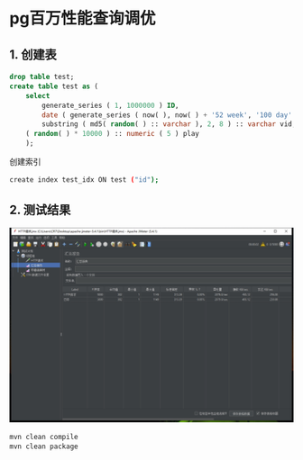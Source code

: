 # pg百万性能查询调优


## 1. 创建表

```sql
drop table test;
create table test as (
	select
		generate_series ( 1, 1000000 ) ID,
		date ( generate_series ( now( ), now( ) + '52 week', '100 day' ) ) create_time,
		substring ( md5( random( ) :: varchar ), 2, 8 ) :: varchar vid,
	( random( ) * 10000 ) :: numeric ( 5 ) play 
	);
```

创建索引
```bash
create index test_idx ON test ("id");
```

## 2. 测试结果

![](dashboard.png)

```bash
mvn clean compile
mvn clean package
```